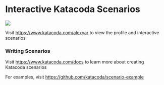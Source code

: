 # Interactive Katacoda Scenarios

[![](http://shields.katacoda.com/katacoda/alexyar/count.svg)](https://www.katacoda.com/alexyar "Get your profile on Katacoda.com")

Visit https://www.katacoda.com/alexyar to view the profile and interactive scenarios

### Writing Scenarios
Visit https://www.katacoda.com/docs to learn more about creating Katacoda scenarios

For examples, visit https://github.com/katacoda/scenario-example
